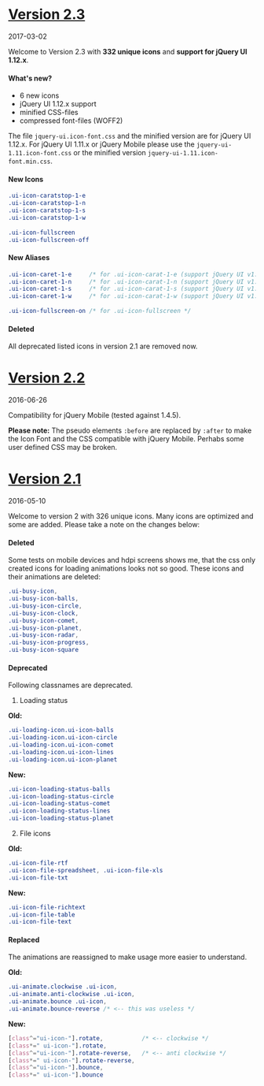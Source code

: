 # [Version 2.3](#v2.3) #
2017-03-02 

Welcome to Version 2.3 with **332 unique icons** and **support for jQuery UI 1.12.x**.  


#### What's new? ####
* 6 new icons 
* jQuery UI 1.12.x support 
* minified CSS-files 
* compressed font-files (WOFF2) 

The file `jquery-ui.icon-font.css` and the minified version are for jQuery UI 1.12.x.
For jQuery UI 1.11.x or jQuery Mobile please use the `jquery-ui-1.11.icon-font.css` or the minified
version `jquery-ui-1.11.icon-font.min.css`. 


#### New Icons ####
```css
.ui-icon-caratstop-1-e 
.ui-icon-caratstop-1-n 
.ui-icon-caratstop-1-s 
.ui-icon-caratstop-1-w 
 
.ui-icon-fullscreen 
.ui-icon-fullscreen-off 
```


#### New Aliases ####
```css
.ui-icon-caret-1-e     /* for .ui-icon-carat-1-e (support jQuery UI v1.12.x) */ 
.ui-icon-caret-1-n     /* for .ui-icon-carat-1-n (support jQuery UI v1.12.x) */ 
.ui-icon-caret-1-s     /* for .ui-icon-carat-1-s (support jQuery UI v1.12.x) */ 
.ui-icon-caret-1-w     /* for .ui-icon-carat-1-w (support jQuery UI v1.12.x) */ 
 
.ui-icon-fullscreen-on /* for .ui-icon-fullscreen */
```


#### Deleted ####
All deprecated listed icons in version 2.1 are removed now. 




# [Version 2.2](#v2.2) #
2016-06-26 

Compatibility for jQuery Mobile (tested against 1.4.5). 
 
**Please note:** 
The pseudo elements `:before` are replaced by `:after` to make the Icon Font and the CSS compatible with jQuery Mobile. Perhabs some user defined CSS may be broken.




# [Version 2.1](#v2.1) #
2016-05-10

Welcome to version 2 with 326 unique icons. Many icons are optimized and some are added.
Please take a note on the changes below:


#### Deleted ####
Some tests on mobile devices and hdpi screens shows me, that the css only created icons for loading animations looks not so good. These icons and their animations are deleted:
```css
.ui-busy-icon,  
.ui-busy-icon-balls,
.ui-busy-icon-circle,
.ui-busy-icon-clock,
.ui-busy-icon-comet,
.ui-busy-icon-planet,
.ui-busy-icon-radar,
.ui-busy-icon-progress,
.ui-busy-icon-square
```


#### Deprecated ####
Following classnames are deprecated.

1. Loading status

 **Old:** 
 ```css
 .ui-loading-icon.ui-icon-balls
 .ui-loading-icon.ui-icon-circle
 .ui-loading-icon.ui-icon-comet
 .ui-loading-icon.ui-icon-lines
 .ui-loading-icon.ui-icon-planet
 ```
 **New:**
 ```css
 .ui-icon-loading-status-balls
 .ui-icon-loading-status-circle
 .ui-icon-loading-status-comet
 .ui-icon-loading-status-lines
 .ui-icon-loading-status-planet
 ```
2. File icons

 **Old:** 
 ```css
 .ui-icon-file-rtf
 .ui-icon-file-spreadsheet, .ui-icon-file-xls
 .ui-icon-file-txt
 ```
 **New:**
 ```css
 .ui-icon-file-richtext
 .ui-icon-file-table
 .ui-icon-file-text
 ```

#### Replaced ####
The animations are reassigned to make usage more easier to understand.

**Old:**
```css
.ui-animate.clockwise .ui-icon,
.ui-animate.anti-clockwise .ui-icon, 
.ui-animate.bounce .ui-icon,
.ui-animate.bounce-reverse /* <-- this was useless */
```
**New:**
```css
[class^="ui-icon-"].rotate,           /* <-- clockwise */
[class*=" ui-icon-"].rotate, 
[class^="ui-icon-"].rotate-reverse,   /* <-- anti clockwise */
[class*=" ui-icon-"].rotate-reverse,
[class^="ui-icon-"].bounce,
[class*=" ui-icon-"].bounce
```
